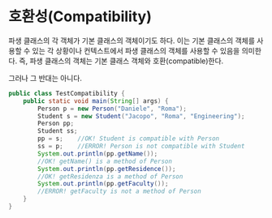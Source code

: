 # 호환성(Compatibility)

파생 클래스의 각 객체가 기본 클래스의 객체이기도 하다. 이는 기본 클래스의 객체를 사용할 수 있는 각 상황이나 컨텍스트에서 파생 클래스의 객체를 사용할 수 있음을 의미한다. 즉, 파생 클래스의 객체는 기본 클래스
객체와 호환(compatible)한다.

그러나 그 반대는 아니다.

```java
public class TestCompatibility {
    public static void main(String[] args) {
        Person p = new Person("Daniele", "Roma");
        Student s = new Student("Jacopo", "Roma", "Engineering");
        Person pp;
        Student ss;
        pp = s;    //OK! Student is compatible with Person
        ss = p;    //ERROR! Person is not compatible with Student
        System.out.println(pp.getName());
        //OK! getName() is a method of Person
        System.out.println(pp.getResidence());
        //OK! getResidenza is a method of Person
        System.out.println(pp.getFaculty());
        //ERROR! getFaculty is not a method of Person
    }
}
```


